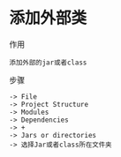 


# 添加外部类

作用

    添加外部的jar或者class
    
步骤

    -> File 
    -> Project Structure  
    -> Modules 
    -> Dependencies 
    -> +
    -> Jars or directories  
    -> 选择Jar或者class所在文件夹 